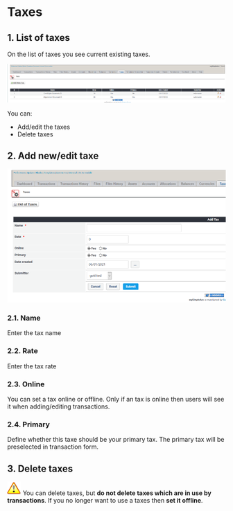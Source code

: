 # Taxes

## 1. List of taxes

On the list of taxes you see current existing taxes.

![List of taxes](../../.gitbook/assets/admin_taxes%20%281%29.png)

You can:

* Add/edit the taxes
* Delete taxes

## 2. Add new/edit taxe

![Creation of new tax](../../.gitbook/assets/admin_taxes_edit%20%281%29.png)

### 2.1. Name

Enter the tax name

### 2.2. Rate

Enter the tax rate

### 2.3. Online

You can set a tax online or offline. Only if an tax is online then users will see it when adding/editing transactions.

### 2.4. Primary

Define whether this taxe should be your primary tax. The primary tax will be preselected in transaction form.

## 3. Delete taxes

![Important](../../.gitbook/assets/important%20%281%29.png) You can delete taxes, but **do not delete taxes which are in use by transactions**. If you no longer want to use a taxes then **set it offline**.

